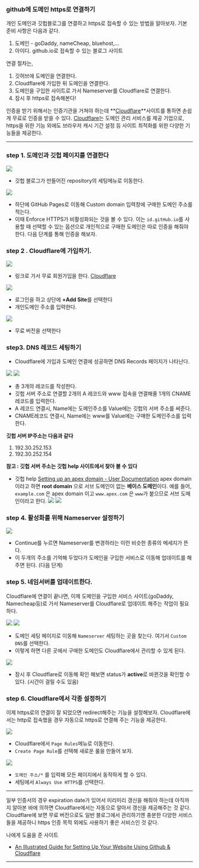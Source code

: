 
### github에 도메인 https로 연결하기

개인 도메인과 깃헙블로그를 연결하고 https로 접속할 수 있는 방법을 알아보자. 
기본 준비 사항은 다음과 같다. 

1. 도메인 - goDaddy, nameCheap, bluehost,... 
2. 아이디. github.io로 접속할 수 있는 블로그 사이트 

연결 절차는, 
1. 깃허브에 도메인을 연결한다. 
2. Cloudflare에 가입한 뒤 도메인을 연결한다. 
3. 도메인을 구입한 사이트로 가서 Nameserver를 Cloudflare로 연결한다. 
4. 잠시 후 https로 접속해본다! 

인증을 받기 위해서는 인증기관을 거쳐야 하는데 **[Cloudflare](https://www.cloudflare.com/)**사이트를 통하면 손쉽게 무료로 인증을 받을 수 있다. [Cloudflare](https://www.cloudflare.com/)는 도메인 관리 서비스를 제공 기업으로, https을 위한 기능 외에도 브라우저 캐시 기간 설정 등 사이트 최적화를 위한 다양한 기능들을 제공한다.
- - - -
### step 1. 도메인과 깃헙 페이지를 연결한다

![](https-domain/capture01.png)
- 깃헙 블로그가 만들어진 repository의 세팅메뉴로 이동한다.

![](https-domain/capture02.png)
- 하단에 GitHub Pages로 이동해 Custom domain 입력창에 구매한 도메인 주소를 적는다.
- 이때 Enforce HTTPS가 비활성화되는 것을 볼 수 있다. 이는 `id.gitHub.io`를 사용할 때 선택할 수 있는 옵션으로 개인적으로 구매한 도메인은 따로 인증을 해줘야 한다.  다음 단계를 통해 인증을 해보자.

### step 2 . Cloudflare에 가입하기.

![](https-domain/capture00.png)
- 링크로 가서 무료 회원가입을 한다. [Cloudflare](https://www.cloudflare.com/)


![](https-domain/capture03.png)

- 로그인을 하고 상단에 **+Add Site**를 선택한다
- 개인도메인 주소를 입력한다.

![](https-domain/Screen%20Shot%202018-03-13%20at%2020.45.22.png)
- 무료 버전을 선택한다


### step3. DNS 레코드 세팅하기

- Cloudflare에 가입과 도메인 연결에 성공하면 DNS Records 페이지가 나타난다.

![](https-domain/capture06.png)
![](https-domain/capture06-1.png)

- 총 3개의 레코드를 작성한다.
- 깃헙 서버 주소로 연결할 2개의 A 레코드와 www 접속을 연결해줄 1개의 CNAME 레코드를 입력한다.
- A 레코드 연결시, Name에는 도메인주소를 Value에는 깃헙의 서버 주소를 써준다.
- CNAME레코드 연결시, Name에는 www를 Value에는 구매한 도메인주소를 입력한다.

**깃헙 서버 IP주소는 다음과 같다**
1. 192.30.252.153
2. 192.30.252.154

**참고 : 깃헙 서버 주소는 깃헙 help 사이트에서 찾아 볼 수 있다**
- 깃헙 help  [Setting up an apex domain - User Documentation](https://help.github.com/articles/setting-up-an-apex-domain/#configuring-a-records-with-your-dns-provider)
 apex domain 이라고 하면 **root domain** 으로 서브 도메인이 없는 **베이스 도메인**이다.
예를 들어,  `example.com` 은 apex domain 이고 `www.apex.com` 은 `www`가 붙으므로 서브 도메인이라고 한다.
![](https-domain/capture04.png)
![](https-domain/capture05.png)



### step 4. 활성화를 위해 Nameserver 설정하기

![](https-domain/capture07-1.png)
- Continue를 누르면 Nameserver를 변경하라는 이런 비슷한 종류의 메세지가 뜬다.
- 이 두개의 주소를 기억해 두었다가 도메인을 구입한 서비스로 이동해 업데이트를 해주면 된다. (다음 단계)

### step 5. 네임서버를 업데이트한다.
Cloudflare에 연결이 끝나면, 이제 도메인을 구입한 서비스 사이트(goDaddy, Namecheap등)로 가서 Nameserver를 Cloudflare로 업데이트 해주는 작업이 필요하다. 

![](https-domain/capture07.png)
![](https-domain/capture07-2.png)

- 도메인 세팅 페이지로 이동해 `Nameserver` 세팅하는 곳을 찾는다. 여기서 `Custom DNS`를 선택한다.
- 이렇게 하면 다른 곳에서 구매한 도메인도  Cloudflare에서 관리할 수 있게 된다.


![](https-domain/capture08.png)
- 잠시 후 Cloudflare로 이동해 확인 해보면 status가 **active**로 바뀐것을 확인할 수 있다. (시간이 걸릴 수도 있음)


### step 6. Cloudflare에서 각종 설정하기
이제 https로의 연결이 잘 되었으면 redirect해주는 기능을 설정해보자.
Cloudflare에서는 http로  접속했을 경우 자동으로 https로 연결해 주는 기능을 제공한다.

![](https-domain/capture09.png)
- Cloudflare에서 `Page Rules`메뉴로 이동한다.
- `Create Page Rule`를 선택해 새로운 룰을 만들어 보자.

![](https-domain/capture09-1.png)
- `도메인 주소/*` 를 입력해 모든 페이지에서 동작하게 할 수 있다.
- 세팅에서 `Always Use HTTPS`를 선택한다.


- - - -
일부 인증서의 경우 expiration date가 있어서 미리미리 갱신을 해줘야 하는데 아직까지 알아본 바에 의하면 Cloudflare에서는 자동으로 알아서 갱신을 제공해주는 것 같다. Cloudflare에 보면 무료 버전으로도 일반 블로그에서 관리하기엔 충분한 다양한 서비스들을 제공하니 https 인증 목적 외에도 사용하기 좋은 서비스인 것 같다.

나에게 도움을 준 사이트
- [An Illustrated Guide for Setting Up Your Website Using Github & Cloudflare](https://medium.freecodecamp.org/an-illustrated-guide-for-setting-up-your-website-using-github-cloudflare-5a7a11ca9465)

- - - -

